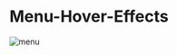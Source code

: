 # Menu-Hover-Effects
![menu](https://user-images.githubusercontent.com/100679013/169033387-328fdd21-3584-409d-aed3-19805a8af61a.png)
